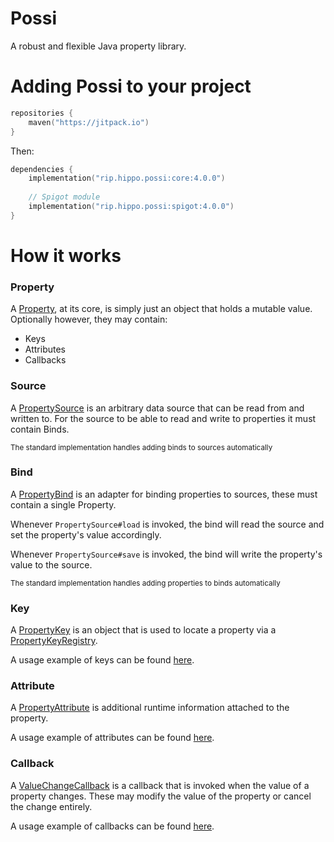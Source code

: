 # Possi
A robust and flexible Java property library.

# Adding Possi to your project
```kotlin
repositories {
    maven("https://jitpack.io")
}
```

Then:

```kotlin
dependencies {
    implementation("rip.hippo.possi:core:4.0.0")
    
    // Spigot module
    implementation("rip.hippo.possi:spigot:4.0.0")
}
```

# How it works
### Property
A [Property](core/src/main/java/rip/hippo/possi/Property.java), at its core, is simply just an object that holds a mutable value. 
Optionally however, they may contain:
- Keys
- Attributes
- Callbacks

### Source
A [PropertySource](core/src/main/java/rip/hippo/possi/source/PropertySource.java)
is an arbitrary data source that can be read from and written to.
For the source to be able to read and write to properties it must contain Binds.

<small>The standard implementation handles adding binds to sources automatically</small>
### Bind
A [PropertyBind](core/src/main/java/rip/hippo/possi/source/PropertyBind.java)
is an adapter for binding properties to sources, these must contain a single Property.

Whenever `PropertySource#load` is invoked, the bind will read the source and set the property's value accordingly.

Whenever `PropertySource#save` is invoked, the bind will write the property's value to the source.

<small>The standard implementation handles adding properties to binds automatically</small>
### Key
A [PropertyKey](core/src/main/java/rip/hippo/possi/key/PropertyKey.java)
is an object that is used to locate a property
via a [PropertyKeyRegistry](core/src/main/java/rip/hippo/possi/key/PropertyKeyRegistry.java).

A usage example of keys can be found [here](core/src/test/java/rip/hippo/possi/testing/PropertyKeyTest.java).

### Attribute
A [PropertyAttribute](core/src/main/java/rip/hippo/possi/attribute/PropertyAttribute.java)
is additional runtime information attached to the property.

A usage example of attributes can be found [here](core/src/test/java/rip/hippo/possi/testing/PropertyAttributeTest.java).

### Callback
A [ValueChangeCallback](core/src/main/java/rip/hippo/possi/callback/ValueChangeCallback.java)
is a callback that is invoked when the value of a property changes.
These may modify the value of the property or cancel the change entirely.

A usage example of callbacks can be found [here](core/src/test/java/rip/hippo/possi/testing/PropertyCallbackTest.java).
